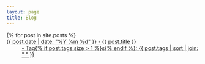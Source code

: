 ```yaml
---
layout: page
title: Blog
---
```



<dl>
 {% for post in site.posts %}
  <dt><a href="{{ post.url }}">{{ post.date | date: "%Y %m %d" }} - {{ post.title }}</dt>
   <dd>- Tag{% if post.tags.size > 1 %}s{% endif %}: 
          {{ post.tags | sort | join: " " }}</dd>
</dl> 
